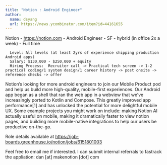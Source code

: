 ```yaml
---
title: "Notion : Android Engineer"
author:
  name: dsyang
  url: https://news.ycombinator.com/item?id=44161655
---
```

Notion - <a href="https:&#x2F;&#x2F;notion.com" rel="nofollow">https:&#x2F;&#x2F;notion.com</a> - Android Engineer - SF - hybrid (in office 2x a week) - Full time

<pre><code>  Level: All levels (at least 2yrs of experience shipping production Android apps)
  Salary: $130,000 - $250,000 + equity
  Hiring Process:  Recruiter call -&gt; Practical tech screen -&gt; 1-2 practical coding&#x2F;1 system design&#x2F;1 career history -&gt; post onsite -&gt; reference checks -&gt; offer
</code></pre>
Notion’s looking for more android engineers to join our Mobile Product pod and help us build more high-quality, mobile-first experiences. Our Android app began as a shell that ran the web app in a webview that we’ve increasingly ported to Kotlin and Compose. This greatly improved app performance[1] and has unlocked the potential for more delightful mobile UX. Some example projects you might work on include: making Notion AI actually useful on mobile, making it dramatically faster to view notion pages, and building more mobile-native integrations to help our users be productive on-the-go.

Role details available at <a href="https:&#x2F;&#x2F;job-boards.greenhouse.io&#x2F;notion&#x2F;jobs&#x2F;6151801003" rel="nofollow">https:&#x2F;&#x2F;job-boards.greenhouse.io&#x2F;notion&#x2F;jobs&#x2F;6151801003</a>

Feel free to email me if interested. I can submit internal referrals to fastrack the appliation: dan [at] makenotion [dot] com
<JobApplication />
